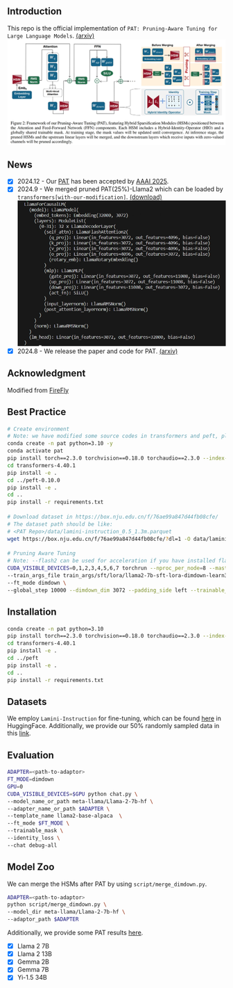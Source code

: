 ## Introduction
This repo is the official implementation of `PAT: Pruning-Aware Tuning for Large Language Models`. [(arxiv)](https://www.arxiv.org/abs/2408.14721)
![](data/framework.png)

## News
- [x] 2024.12 - Our [PAT](https://www.arxiv.org/abs/2408.14721) has been accepted by [AAAI 2025](https://aaai.org/conference/aaai/aaai-25/).
- [x] 2024.9 - We merged pruned PAT(25%)-Llama2 which can be loaded by `transformers[with-our-modification]`. [(download)](https://box.nju.edu.cn/d/75ca31eb571448f59401/)
![](data/merged_llama7b_3072.png)
- [x] 2024.8 - We release the paper and code for PAT. [(arxiv)](https://www.arxiv.org/abs/2408.14721)

## Acknowledgment
Modified from [FireFly](https://github.com/yangjianxin1/Firefly)

## Best Practice
```bash
# Create environment
# Note: we have modified some source codes in transformers and peft, please install the packages in this repo!
conda create -n pat python=3.10 -y
conda activate pat
pip install torch==2.3.0 torchvision==0.18.0 torchaudio==2.3.0 --index-url https://download.pytorch.org/whl/cu118
cd transformers-4.40.1
pip install -e .
cd ../peft-0.10.0
pip install -e .
cd ..
pip install -r requirements.txt

# Download dataset in https://box.nju.edu.cn/f/76ae99a847d44fb08cfe/
# The dataset path should be like:
# <PAT Repo>/data/lamini-instruction_0.5_1.3m.parquet
wget https://box.nju.edu.cn/f/76ae99a847d44fb08cfe/?dl=1 -O data/lamini-instruction_0.5_1.3m.parquet

# Pruning Aware Tuning
# Note: --flash2 can be used for acceleration if you have installed flash-attn
CUDA_VISIBLE_DEVICES=0,1,2,3,4,5,6,7 torchrun --nproc_per_node=8 --master_port=29502 train.py \
--train_args_file train_args/sft/lora/llama2-7b-sft-lora-dimdown-learn3072.json \
--ft_mode dimdown \
--global_step 10000 --dimdown_dim 3072 --padding_side left --trainable_mask --identity_loss
```

## Installation
```bash
conda create -n pat python=3.10
pip install torch==2.3.0 torchvision==0.18.0 torchaudio==2.3.0 --index-url https://download.pytorch.org/whl/cu118
cd transformers-4.40.1
pip install -e .
cd ../peft
pip install -e .
cd ..
pip install -r requirements.txt
```

## Datasets
We employ `Lamini-Instruction` for fine-tuning, which can be found [here](https://huggingface.co/datasets/MBZUAI/LaMini-instruction) in HuggingFace. Additionally, we provide our 50% randomly sampled data in this [link](https://box.nju.edu.cn/f/76ae99a847d44fb08cfe/).

## Evaluation
```bash
ADAPTER=<path-to-adaptor>
FT_MODE=dimdown
GPU=0
CUDA_VISIBLE_DEVICES=$GPU python chat.py \
--model_name_or_path meta-llama/Llama-2-7b-hf \
--adapter_name_or_path $ADAPTER \
--template_name llama2-base-alpaca  \
--ft_mode $FT_MODE \
--trainable_mask \
--identity_loss \
--chat debug-all
```

## Model Zoo
We can merge the HSMs after PAT by using `script/merge_dimdown.py`.
```bash
ADAPTER=<path-to-adaptor>
python script/merge_dimdown.py \
--model_dir meta-llama/Llama-2-7b-hf \
--adaptor_path $ADAPTER
```
Additionally, we provide some PAT results [here](https://box.nju.edu.cn/d/75ca31eb571448f59401/).
- [x] Llama 2 7B
- [x] Llama 2 13B
- [x] Gemma 2B
- [x] Gemma 7B
- [x] Yi-1.5 34B
